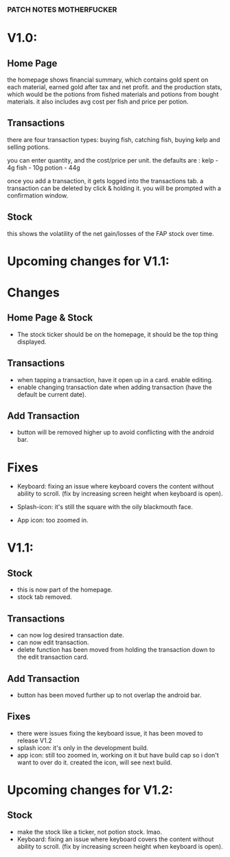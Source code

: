 ### PATCH NOTES MOTHERFUCKER


# V1.0:

## Home Page

the homepage shows financial summary, which contains gold spent on each material, earned gold after tax and net profit. 
and the production stats, which would be the potions from fished materials and potions from bought materials. 
it also includes avg cost per fish and price per potion.

## Transactions
there are four transaction types: buying fish, catching fish, buying kelp and selling potions. 

you can enter quantity, and the cost/price per unit. the defaults are :
kelp - 4g
fish - 10g
potion - 44g

once you add a transaction, it gets logged into the transactions tab. 
a transaction can be deleted by click & holding it. you will be prompted with a confirmation window.

## Stock
this shows the volatility of the net gain/losses of the FAP stock over time. 


# Upcoming changes for V1.1:

# Changes

## Home Page & Stock

- The stock ticker should be on the homepage, it should be the top thing displayed. 

## Transactions

- when tapping a transaction, have it open up in a card. enable editing. 
- enable changing transaction date when adding transaction (have the default be current date).

## Add Transaction

- button will be removed higher up to avoid conflicting with the android bar.

# Fixes

- Keyboard: fixing an issue where keyboard covers the content without ability to scroll. 
(fix by increasing screen height when keyboard is open).

- Splash-icon: it's still the square with the oily blackmouth face.

- App icon: too zoomed in.


# V1.1:

## Stock
- this is now part of the homepage. 
- stock tab removed.

## Transactions
- can now log desired transaction date. 
- can now edit transaction. 
- delete function has been moved from holding the transaction down to the edit transaction card. 

## Add Transaction
- button has been moved further up to not overlap the android bar.

## Fixes
- there were issues fixing the keyboard issue, it has been moved to release V1.2 
- splash icon: it's only in the development build. 
- app icon: still too zoomed in, working on it but have build cap so i don't want to over do it. created the icon, will see next build. 

# Upcoming changes for V1.2:

## Stock
- make the stock like a ticker, not potion stock. lmao. 
- Keyboard: fixing an issue where keyboard covers the content without ability to scroll. 
(fix by increasing screen height when keyboard is open).


